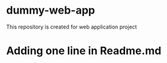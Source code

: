 # dummy-web-app
This repository is created for web application project 
# Adding one line in Readme.md
